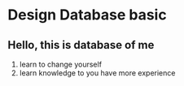 <h1>Design Database basic</h1>
<h2>Hello, this is database of me</h2>
<ol>
  <li>learn to change yourself</li>
  <li>learn knowledge to you have more experience</li>
</ol>
